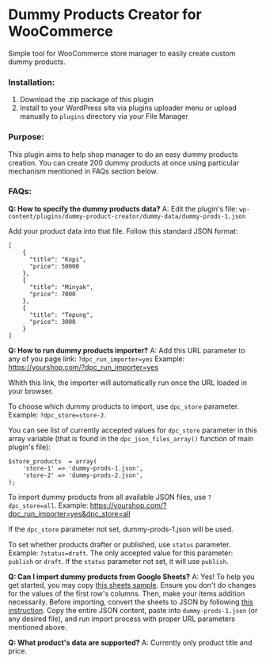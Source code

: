 # Dummy Products Creator for WooCommerce
Simple tool for WooCommerce store manager to easily create custom dummy products.

### Installation:

1. Download the .zip package of this plugin
2. Install to your WordPress site via plugins uploader menu or upload manually to `plugins` directory via your File Manager

### Purpose:

This plugin aims to help shop manager to do an easy dummy products creation. You can create 200 dummy products at once using particular mechanism mentioned in FAQs section below.

### FAQs:

**Q: How to specify the dummy products data?**
A: Edit the plugin's file: `wp-content/plugins/dummy-product-creator/dummy-data/dummy-prods-1.json`

Add your product data into that file. Follow this standard JSON format:

```
[
    {
      "title": "Kopi",
      "price": 50000
    },
    {
      "title": "Minyak",
      "price": 7000
    },
    {
      "title": "Tepung",
      "price": 3000
    }
]
```

**Q: How to run dummy products importer?**
A: Add this URL parameter to any of you page link: `?dpc_run_importer=yes`
Example: https://yourshop.com/?dpc_run_importer=yes

Whith this link, the importer will automatically run once the URL loaded in your browser.

To choose which dummy products to import, use `dpc_store` parameter. Example: `?dpc_store=store-2`.

You can see list of currently accepted values for `dpc_store` parameter in this array variable (that is found in the `dpc_json_files_array()` function of main plugin's file):

```
$store_products  = array( 
    'store-1' => 'dummy-prods-1.json',
    'store-2' => 'dummy-prods-2.json',
);
```

To import dummy products from all available JSON files, use `?dpc_store=all`. Example: https://yourshop.com/?dpc_run_importer=yes&dpc_store=all

If the `dpc_store` parameter not set, dummy-prods-1.json will be used.

To set whether products drafter or published, use `status` parameter. Example: `?status=draft`. The only accepted value for this parameter: `publish` or `draft`. If the `status` parameter not set, it will use `publish`.


**Q: Can I import dummy products from Google Sheets?**
A: Yes! To help you get started, you may copy [this sheets sample](https://docs.google.com/spreadsheets/d/1m4BEyoErivDbUAkll37Guax1qVfcQFLV7enIQhJyN44/edit?usp=sharing). Ensure you don't do changes for the values of the first row's columns. Then, make your items addition necessarily. Before importing, convert the sheets to JSON by following [this instruction](https://help.cloud.just-ai.com/en/aimylogic/publication_channels/google_tables/csv_to_json/). Copy the entire JSON content, paste into `dummy-prods-1.json` (or any desired file), and run import process with proper URL parameters mentioned above.

**Q: What product's data are supported?**
A: Currently only product title and price.
